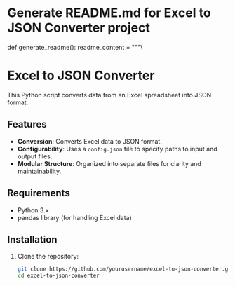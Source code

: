 # Generate README.md for Excel to JSON Converter project

def generate_readme():
    readme_content = """\
# Excel to JSON Converter

This Python script converts data from an Excel spreadsheet into JSON format.

## Features

- **Conversion**: Converts Excel data to JSON format.
- **Configurability**: Uses a `config.json` file to specify paths to input and output files.
- **Modular Structure**: Organized into separate files for clarity and maintainability.

## Requirements

- Python 3.x
- pandas library (for handling Excel data)
  
## Installation

1. Clone the repository:

   ```bash
   git clone https://github.com/yourusername/excel-to-json-converter.git
   cd excel-to-json-converter
